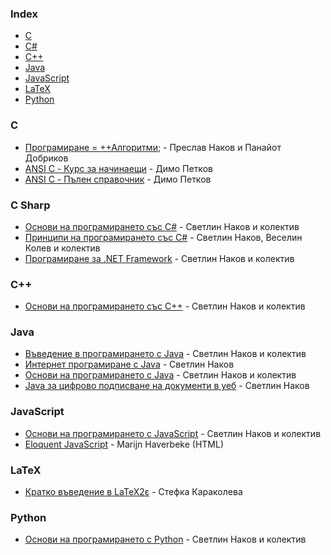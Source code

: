 ### Index

* [C](#c)
* [C#](#c-sharp)
* [C++](#cpp)
* [Java](#java)
* [JavaScript](#javascript)
* [LaTeX](#latex)
* [Python](#python)


### C

* [Програмиране = ++Алгоритми;](https://programirane.org/download-now/) - Преслав Наков и Панайот Добриков
* [ANSI C - Курс за начинаещи](http://www.progstarter.com/index.php?option=com_content&view=article&id=8&Itemid=121&lang=bg) - Димо Петков
* [ANSI C - Пълен справочник](http://progstarter.com/index.php?option=com_content&view=article&id=9&Itemid=122&lang=bg) - Димо Петков


### C Sharp

* [Основи на програмирането със C#](https://csharp-book.softuni.bg) - Светлин Наков и колектив
* [Принципи на програмирането със C#](https://introprogramming.info/intro-csharp-book/) - Светлин Наков, Веселин Колев и колектив
* [Програмиране за .NET Framework](http://www.devbg.org/dotnetbook/) - Светлин Наков и колектив


<h3 id="cpp">C++</h3>

* [Основи на програмирането със C++](https://cpp-book.softuni.bg) - Светлин Наков и колектив


### Java

* [Въведение в програмирането с Java](https://introprogramming.info/intro-java-book/) - Светлин Наков и колектив
* [Интернет програмиране с Java](https://nakov.com/books/inetjava/) - Светлин Наков
* [Основи на програмирането с Java](https://java-book.softuni.bg) - Светлин Наков и колектив
* [Java за цифрово подписване на документи в уеб](https://nakov.com/books/signatures/) - Светлин Наков


### JavaScript

* [Основи на програмирането с JavaScript](https://js-book.softuni.bg) - Светлин Наков и колектив
* [Eloquent JavaScript](https://to6esko.github.io) - Marijn Haverbeke (HTML)


### LaTeX

* [Кратко въведение в LaTeX2ε](https://www.ctan.org/tex-archive/info/lshort/bulgarian) - Стефка Караколева


### Python

* [Основи на програмирането с Python](https://python-book.softuni.bg) - Светлин Наков и колектив
